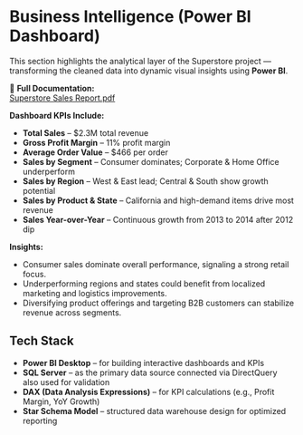 # Business Intelligence (Power BI Dashboard)

This section highlights the analytical layer of the Superstore project — transforming the cleaned data into dynamic visual insights using **Power BI**.

📄 **Full Documentation:**  
[Superstore Sales Report.pdf](https://github.com/user-attachments/files/23190912/Superstore.Sales.Report.pdf)

**Dashboard KPIs Include:**  
- **Total Sales** – $2.3M total revenue  
- **Gross Profit Margin** – 11% profit margin  
- **Average Order Value** – $466 per order  
- **Sales by Segment** – Consumer dominates; Corporate & Home Office underperform  
- **Sales by Region** – West & East lead; Central & South show growth potential  
- **Sales by Product & State** – California and high-demand items drive most revenue  
- **Sales Year-over-Year** – Continuous growth from 2013 to 2014 after 2012 dip  

**Insights:**  
- Consumer sales dominate overall performance, signaling a strong retail focus.  
- Underperforming regions and states could benefit from localized marketing and logistics improvements.  
- Diversifying product offerings and targeting B2B customers can stabilize revenue across segments.


## Tech Stack  
- **Power BI Desktop** – for building interactive dashboards and KPIs  
- **SQL Server** – as the primary data source connected via DirectQuery also used for validation 
- **DAX (Data Analysis Expressions)** – for KPI calculations (e.g., Profit Margin, YoY Growth)  
- **Star Schema Model** – structured data warehouse design for optimized reporting 

